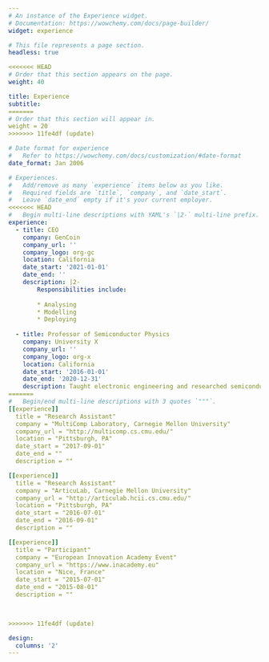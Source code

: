 ```yaml
---
# An instance of the Experience widget.
# Documentation: https://wowchemy.com/docs/page-builder/
widget: experience

# This file represents a page section.
headless: true

<<<<<<< HEAD
# Order that this section appears on the page.
weight: 40

title: Experience
subtitle:
=======
# Order that this section will appear in.
weight = 20
>>>>>>> 11fe4df (update)

# Date format for experience
#   Refer to https://wowchemy.com/docs/customization/#date-format
date_format: Jan 2006

# Experiences.
#   Add/remove as many `experience` items below as you like.
#   Required fields are `title`, `company`, and `date_start`.
#   Leave `date_end` empty if it's your current employer.
<<<<<<< HEAD
#   Begin multi-line descriptions with YAML's `|2-` multi-line prefix.
experience:
  - title: CEO
    company: GenCoin
    company_url: ''
    company_logo: org-gc
    location: California
    date_start: '2021-01-01'
    date_end: ''
    description: |2-
        Responsibilities include:
        
        * Analysing
        * Modelling
        * Deploying
        
  - title: Professor of Semiconductor Physics
    company: University X
    company_url: ''
    company_logo: org-x
    location: California
    date_start: '2016-01-01'
    date_end: '2020-12-31'
    description: Taught electronic engineering and researched semiconductor physics.
=======
#   Begin/end multi-line descriptions with 3 quotes `"""`.
[[experience]]
  title = "Research Assistant"
  company = "MultiComp Laboratory, Carnegie Mellon University"
  company_url = "http://multicomp.cs.cmu.edu/"
  location = "Pittsburgh, PA"
  date_start = "2017-09-01"
  date_end = ""
  description = ""

[[experience]]
  title = "Research Assistant"
  company = "ArticuLab, Carnegie Mellon University"
  company_url = "http://articulab.hcii.cs.cmu.edu/"
  location = "Pittsburgh, PA"
  date_start = "2016-07-01"
  date_end = "2016-09-01"
  description = ""

[[experience]]
  title = "Participant"
  company = "European Innovation Academy Event"
  company_url = "https://www.inacademy.eu"
  location = "Nice, France"
  date_start = "2015-07-01"
  date_end = "2015-08-01"
  description = ""


  
>>>>>>> 11fe4df (update)

design:
  columns: '2'
---
```

